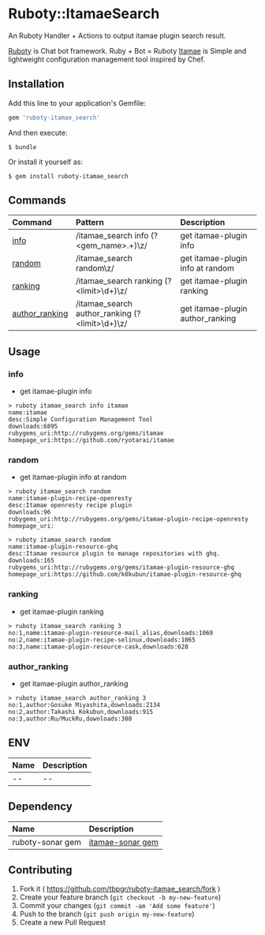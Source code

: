 # Ruboty::ItamaeSearch

An Ruboty Handler + Actions to output itamae plugin search result.

[Ruboty](https://github.com/r7kamura/ruboty) is Chat bot framework. Ruby + Bot = Ruboty
[Itamae](https://github.com/ryotarai/itamae) is Simple and lightweight configuration management tool inspired by Chef.

## Installation

Add this line to your application's Gemfile:

```ruby
gem 'ruboty-itamae_search'
```

And then execute:

    $ bundle

Or install it yourself as:

    $ gem install ruboty-itamae_search


## Commands

|Command|Pattern|Description|
|:--|:--|:--|
|[info](#info)|/itamae_search info (?&lt;gem_name&gt;.+)\z/|get itamae-plugin info|
|[random](#random)|/itamae_search random\z/|get itamae-plugin info at random|
|[ranking](#ranking)|/itamae_search ranking (?&lt;limit&gt;\d+)\z/|get itamae-plugin ranking|
|[author_ranking](#author_ranking)|/itamae_search author_ranking (?&lt;limit&gt;\d+)\z/|get itamae-plugin author_ranking|

## Usage
### info
* get itamae-plugin info

~~~
> ruboty itamae_search info itamae
name:itamae
desc:Simple Configuration Management Tool
downloads:6895
rubygems_uri:http://rubygems.org/gems/itamae
homepage_uri:https://github.com/ryotarai/itamae
~~~

### random
* get itamae-plugin info at random

~~~
> ruboty itamae_search random
name:itamae-plugin-recipe-openresty
desc:Itamae openresty recipe plugin
downloads:96
rubygems_uri:http://rubygems.org/gems/itamae-plugin-recipe-openresty
homepage_uri:

> ruboty itamae_search random
name:itamae-plugin-resource-ghq
desc:Itamae resource plugin to manage repositories with ghq.
downloads:165
rubygems_uri:http://rubygems.org/gems/itamae-plugin-resource-ghq
homepage_uri:https://github.com/k0kubun/itamae-plugin-resource-ghq
~~~

### ranking
* get itamae-plugin ranking

~~~
> ruboty itamae_search ranking 3
no:1,name:itamae-plugin-resource-mail_alias,downloads:1069
no:2,name:itamae-plugin-recipe-selinux,downloads:1065
no:3,name:itamae-plugin-resource-cask,downloads:628
~~~

### author_ranking
* get itamae-plugin author_ranking

~~~
> ruboty itamae_search author_ranking 3
no:1,author:Gosuke Miyashita,downloads:2134
no:2,author:Takashi Kokubun,downloads:915
no:3,author:Ru/MuckRu,downloads:308
~~~

## ENV

|Name|Description|
|:--|:--|
|--|--|

## Dependency

|Name|Description|
|:--|:--|
|ruboty-sonar gem|<i class="fa fa-github-square" style="font-size:1em;"></i> [itamae-sonar gem](https://github.com/tbpgr/itamae-sonar)|

## Contributing

1. Fork it ( https://github.com/tbpgr/ruboty-itamae_search/fork )
2. Create your feature branch (`git checkout -b my-new-feature`)
3. Commit your changes (`git commit -am 'Add some feature'`)
4. Push to the branch (`git push origin my-new-feature`)
5. Create a new Pull Request
